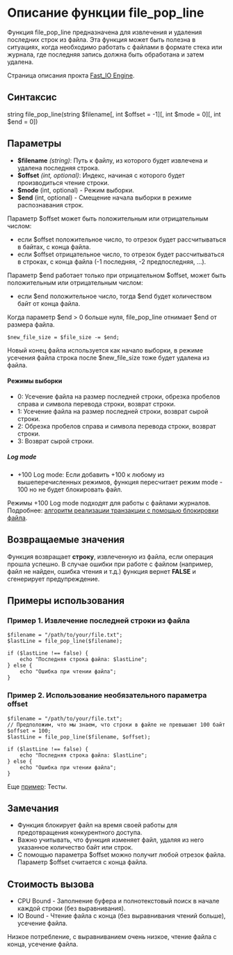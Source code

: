 # Описание функции file_pop_line

Функция file_pop_line предназначена для извлечения и удаления последних строк из файла. Эта функция может быть полезна в ситуациях, когда необходимо работать с файлами в формате стека или журнала, где последняя запись должна быть обработана и затем удалена.


Страница описания прокта [Fast_IO Engine](https://github.com/commeta/fast_io).


## Синтаксис

string file_pop_line(string $filename[, int $offset = -1][, int $mode = 0][, int $end = 0])


## Параметры

- **$filename** *(string)*: Путь к файлу, из которого будет извлечена и удалена последняя строка.
- **$offset** *(int, optional)*: Индекс, начиная с которого будет производиться чтение строки. 
- **$mode** (int, optional) - Режим выборки.
- **$end** (int, optional) - Смещение начала выборки в режиме распознавания строк.


Параметр $offset может быть положительным или отрицательным числом:
- если $offset положительное число, то отрезок будет рассчитываться в байтах, с конца файла.
- если $offset отрицательное число, то отрезок будет рассчитываться в строках, с конца файла (-1 последняя, -2 предпоследняя, ...).


Параметр $end работает только при отрицательном $offset, может быть положительным или отрицательным числом:
- если $end положительное число, тогда $end будет количеством байт от конца файла.


Когда параметр $end > 0 больше нуля, file_pop_line отнимает $end от размера файла.
```
$new_file_size = $file_size -= $end;
```
Новый конец файла используется как начало выборки, в режиме усечения файла строка после $new_file_size тоже будет удалена из файла.


#### Режимы выборки

- 0: Усечение файла на размер последней строки, обрезка пробелов справа и символа перевода строки, возврат строки.
- 1: Усечение файла на размер последней строки, возврат сырой строки.
- 2: Обрезка пробелов справа и символа перевода строки, возврат строки.
- 3: Возврат сырой строки.

##### Log mode
- +100 Log mode: Если добавить +100 к любому из вышеперечисленных режимов, функция пересчитает режим mode - 100 но не будет блокировать файл.

Режимы +100 Log mode подходят для работы с файлами журналов. Подробнее: [алгоритм реализации транзакции с помощью блокировки файла](/test/transaction/README.md).



## Возвращаемые значения

Функция возвращает **строку**, извлеченную из файла, если операция прошла успешно. В случае ошибки при работе с файлом (например, файл не найден, ошибка чтения и т.д.) функция вернет **FALSE** и сгенерирует предупреждение.





## Примеры использования

### Пример 1. Извлечение последней строки из файла
```
$filename = "/path/to/your/file.txt";
$lastLine = file_pop_line($filename);

if ($lastLine !== false) {
    echo "Последняя строка файла: $lastLine";
} else {
    echo "Ошибка при чтении файла";
}
```

### Пример 2. Использование необязательного параметра offset
```
$filename = "/path/to/your/file.txt";
// Предположим, что мы знаем, что строки в файле не превышают 100 байт
$offset = 100;
$lastLine = file_pop_line($filename, $offset);

if ($lastLine !== false) {
    echo "Последняя строка файла: $lastLine";
} else {
    echo "Ошибка при чтении файла";
}
```

Еще [пример](/test/readme.md): Тесты.

## Замечания

- Функция блокирует файл на время своей работы для предотвращения конкурентного доступа.
- Важно учитывать, что функция изменяет файл, удаляя из него указанное количество байт или строк.
- С помощью параметра $offset можно получит любой отрезок файла. Параметр $offset считается с конца файла.

## Стоимость вызова

- CPU Bound - Заполнение буфера и полнотекстовый поиск в начале каждой строки (без выравнивания).
- IO Bound - Чтение файла с конца (без выравнивания чтений больше), усечение файла. 

Низкое потребление, с выравниванием очень низкое, чтение файла с конца, усечение файла.
